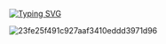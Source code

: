 [![Typing SVG](https://readme-typing-svg.demolab.com?font=Fira+Code&size=14&pause=1000&random=false&width=435&lines=%E2%80%9CIgnorance%2C+the+root+and+stem+of+every+evil.%E2%80%9D%E2%80%95+Plato)](https://git.io/typing-svg)

![23fe25f491c927aaf3410eddd3971d96](https://github.com/anhth99/anhth99/assets/98505556/46200a43-2d1f-4041-9d8c-4c1537e52efd)
